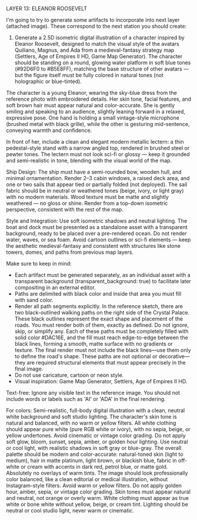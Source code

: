 LAYER 13: ELEANOR ROOSEVELT

I'm going to try to generate some artifacts to incorporate into next layer (attached image). These correspond to the next station you should create:

1. Generate a 2.5D isometric digital illustration of a character inspired by Eleanor Roosevelt, designed to match the visual style of the avatars Quiliano, Magnus, and Ada from a medieval-fantasy strategy map (Settlers, Age of Empires II HD, Game Map Generator). The character should be standing on a round, glowing water platform in soft blue tones (#92D6F0 to #B5E8FF), matching the base structure of other avatars — but the figure itself must be fully colored in natural tones (not holographic or blue-tinted).

The character is a young Eleanor, wearing the sky-blue dress from the reference photo with embroidered details. Her skin tone, facial features, and soft brown hair must appear natural and color-accurate. She is gently smiling and speaking to an audience, slightly leaning forward in a relaxed, expressive pose. One hand is holding a small vintage-style microphone (brushed metal with black grille), while the other is gesturing mid-sentence, conveying warmth and confidence.

In front of her, include a clean and elegant modern metallic lectern: a thin pedestal-style stand with a narrow angled top, rendered in brushed steel or pewter tones. The lectern must not look sci-fi or glossy — keep it grounded and semi-realistic in tone, blending with the visual world of the map.

Ship Design:
The ship must have a semi-rounded bow, wooden hull, and minimal ornamentation. Render 2–3 cabin windows, a raised deck area, and one or two sails that appear tied or partially folded (not deployed). The sail fabric should be in neutral or weathered tones (beige, ivory, or light gray) with no modern materials. Wood texture must be matte and slightly weathered — no gloss or shine. Render from a top-down isometric perspective, consistent with the rest of the map.

Style and Integration:
Use soft isometric shadows and neutral lighting. The boat and dock must be presented as a standalone asset with a transparent background, ready to be placed over a pre-rendered ocean. Do not render water, waves, or sea foam. Avoid cartoon outlines or sci-fi elements — keep the aesthetic medieval-fantasy and consistent with structures like stone towers, domes, and paths from previous map layers.

Make sure to keep in mind:
- Each artifact must be generated separately, as an individual asset with a transparent background (transparent_background: true) to facilitate later compositing in an external editor.
- Paths are delimited with black color and inside that area you must fill with sand color.
- Render all path segments explicitly. In the reference sketch, there are two black-outlined walking paths on the right side of the Crystal Palace. These black outlines represent the exact shape and placement of the roads. You must render both of them, exactly as defined. Do not ignore, skip, or simplify any. Each of these paths must be completely filled with solid color #DAC16E, and the fill must reach edge-to-edge between the black lines, forming a smooth, matte surface with no gradients or texture. The final render must not include the black lines—use them only to define the road's shape. These paths are not optional or decorative—they are required structural elements that must appear precisely in the final image.
- Do not use caricature, cartoon or neon style.
- Visual inspiration: Game Map Generator, Settlers, Age of Empires II HD.

Text-free:
Ignore any visible text in the reference image. You should not include words or labels such as 'AI' or 'ADA' in the final rendering.

For colors:
Semi-realistic, full-body digital illustration with a clean, neutral white background and soft studio lighting. The character's skin tone is natural and balanced, with no warm or yellow filters. All white clothing should appear pure white (pure RGB white or ivory), with no sepia, beige, or yellow undertones. Avoid cinematic or vintage color grading. Do not apply soft glow, bloom, sunset, sepia, amber, or golden hour lighting. Use neutral or cool light, with realistic shadows in soft gray or blue-gray. The overall palette should be modern and color-accurate: natural-toned skin (light to medium), hair in matte platinum, light brown, or blackish blue, fabric in off-white or cream with accents in dark red, petrol blue, or matte gold. Absolutely no overlays of warm tints. The image should look professionally color balanced, like a clean editorial or medical illustration, without Instagram-style filters. Avoid warm or yellow filters. Do not apply golden hour, amber, sepia, or vintage color grading. Skin tones must appear natural and neutral, not orange or overly warm. White clothing must appear as true white or bone white without yellow, beige, or cream tint. Lighting should be neutral or cool studio light, never warm or cinematic.
